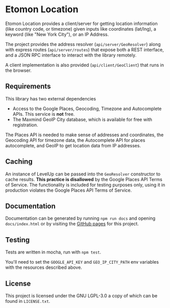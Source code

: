 # Etomon Location

Etomon Location provides a client/server for getting location information (like country code, or timezone) given inputs like
coordinates (lat/lng), a keyword (like "New York City"), or an IP Address.

The project provides the address resolver (`api/server/GeoResolver`) along with express routes (`api/server/routes`)
that expose both a REST interface, and a JSON RPC interface to interact with the library remotely.

A client implementation is also provided (`api/client/GeoClient`) that runs in the browser.

## Requirements

This library has two external dependencies
* Access to the Google Places, Geocoding, Timezone and Autocomplete APIs. This service is **not** free.
* The Maxmind GeoIP City database, which is available for free with registration.

The Places API is needed to make sense of addresses and coordinates, the Geocoding API for timezone data, the Autocomplete
API for places autocomplete, and GeoIP to get location data from IP addresses.

## Caching 

An instance of LevelUp can be passed into the `GeoResolver` constructor to cache results. **This practice is disallowed** 
by the Google Places API Terms of Service. The functionality is included for testing purposes only, using it in production
violates the Google Places API Terms of Service.

## Documentation

Documentation can be generated by running `npm run docs` and opening `docs/index.html` or by visiting the [GitHub pages](https://etomonusa.github.io/etomon-location/)
for this project.

## Testing

Tests are written in mocha, run with `npm test`.

You'll need to set the `GOOGLE_API_KEY` and `GEO_IP_CITY_PATH` env variables with the resources described above.

## License

This project is licensed under the GNU LGPL-3.0 a copy of which can be found in `LICENSE.txt`. 
